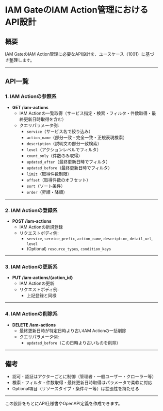 # IAM GateのIAM Action管理におけるAPI設計

## 概要
IAM GateのIAM Action管理に必要なAPI設計を、ユースケース（1001）に基づき整理します。

---

## API一覧

### 1. IAM Actionの参照系

- **GET /iam-actions**
  - IAM Actionの一覧取得（サービス指定・検索・フィルタ・件数取得・最終更新日時取得を含む）
  - クエリパラメータ例:
    - `service`（サービス名で絞り込み）
    - `action_name`（部分一致・完全一致・正規表現検索）
    - `description`（説明文の部分一致検索）
    - `level`（アクションレベルでフィルタ）
    - `count_only`（件数のみ取得）
    - `updated_after`（最終更新日時でフィルタ）
    - `updated_before`（最終更新日時でフィルタ）
    - `limit`（取得件数制限）
    - `offset`（取得件数のオフセット）
    - `sort`（ソート条件）
    - `order`（昇順・降順）

---

### 2. IAM Actionの登録系

- **POST /iam-actions**
  - IAM Actionの新規登録
  - リクエストボディ例:
    - `service`, `service_prefix`, `action_name`, `description`, `detail_url`, `level`
    - (Optional) `resource_types`, `condition_keys`

---

### 3. IAM Actionの更新系

- **PUT /iam-actions/{action_id}**
  - IAM Actionの更新
  - リクエストボディ例:
    - 上記登録と同様

---

### 4. IAM Actionの削除系

- **DELETE /iam-actions**
  - 最終更新日時が特定日時より古いIAM Actionの一括削除
  - クエリパラメータ例:
    - `updated_before`（この日時より古いものを削除）

---

## 備考

- 認可・認証はアクターごとに制御（管理者・一般ユーザー・クローラー等）
- 検索・フィルタ・件数取得・最終更新日時取得はパラメータで柔軟に対応
- Optional項目（リソースタイプ・条件キー等）は拡張性を持たせる

---

この設計をもとにAPI仕様書やOpenAPI定義を作成できます。